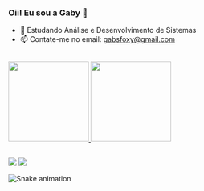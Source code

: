 ### Oii! Eu sou a Gaby 👋


- 🌱 Estudando Análise e Desenvolvimento de Sistemas
- 📫 Contate-me no email: gabsfoxy@gmail.com

##

<div>
  <a href="https://beacons.ai/gabyrocha">
  <img height="160em" src="https://github-readme-stats.vercel.app/api?username=gabyrocha&show_icons-true&theme=synthwave&include_all_commits=true&count_private=true"/>
  <img height="160em" src="https://github-readme-stats.vercel.app/api/top-langs/?username=gabyrocha&layout=compact&langs_count=16&theme=synthwave"/>
 </div>

##
  
<div>
<a href="https://www.linkedin.com/in/gabyrocha"><img src="https://img.shields.io/badge/LinkedIn-0077B5?style=for-the-badge&logo=linkedin&logoColor=white"></a>
<a href="https://www.instagram.com/gabii_fx/"><img src="https://img.shields.io/badge/Instagram-E4405F?style=for-the-badge&logo=instagram&logoColor=white"></a>
  
![Snake animation](https://github.com/gabyrocha/gabyrocha/blob/output/github-contribution-grid-snake.svg)
</div>
   

  
